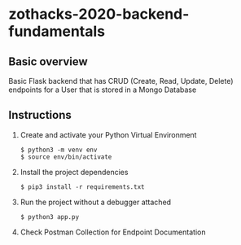 # zothacks-2020-backend-fundamentals

## Basic overview

Basic Flask backend that has CRUD (Create, Read, Update, Delete) endpoints for a User that is stored in a Mongo Database

## Instructions

1. Create and activate your Python Virtual Environment
    ```
    $ python3 -m venv env
    $ source env/bin/activate
    ```
2. Install the project dependencies
    ```
    $ pip3 install -r requirements.txt
    ```
3. Run the project without a debugger attached
    ```
    $ python3 app.py
    ```
4. Check Postman Collection for Endpoint Documentation
